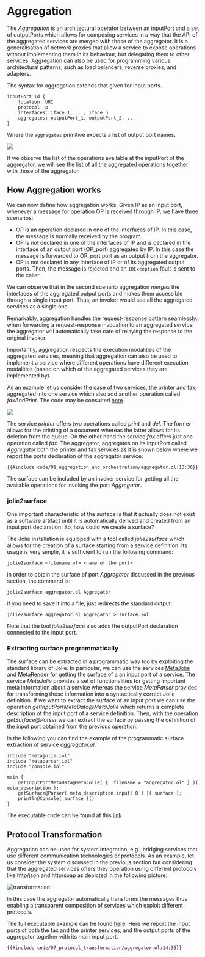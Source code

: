 # Aggregation

The _Aggregation_ is an architectural operator between an inputPort and a set of outputPorts which allows for composing services in a way that the API of the aggregated services are merged with those of the aggregator.
It is a generalisation of network proxies that allow a service to expose operations without implementing them in its behaviour, but delegating them to other services.
Aggregation can also be used for programming various architectural patterns, such as load balancers, reverse proxies, and adapters.

The syntax for aggregation extends that given for input ports.

```jolie
inputPort id {
    location: URI
    protocol: p
    interfaces: iface_1, ..., iface_n
    aggregates: outputPort_1, outputPort_2, ...
}
```

Where the `aggregates` primitive expects a list of output port names.

![](../../../assets/image/aggregation.png)

If we observe the list of the operations available at the inputPort of the aggregator, we will see the list of all the aggregated operations together with those of the aggregator.

## How Aggregation works

We can now define how aggregation works. Given IP as an input port, whenever a message for operation OP is received through IP, we have three scenarios:

* OP is an operation declared in one of the interfaces of IP. In this case, the message is normally received by the program.
* OP is not declared in one of the interfaces of IP and is declared in the interface of an output port \(OP\_port\) aggregated by IP. In this case the message is forwarded to OP\_port port as an output from the aggregator.
* OP is not declared in any interface of IP or of its aggregated output ports. Then, the message is rejected and an `IOException` fault is sent to the caller.

We can observe that in the second scenario aggregation _merges_ the interfaces of the aggregated output ports and makes them accessible through a single input port. Thus, an invoker would see all the aggregated services as a single one.

Remarkably, aggregation handles the request-response pattern seamlessly: when forwarding a request-response invocation to an aggregated service, the aggregator will automatically take care of relaying the response to the original invoker.

Importantly, aggregation respects the execution modalities of the aggregated services, meaning that aggregation can also be used to implement a service where different operations have different execution modalities (based on which of the aggregated services they are implemented by).

As an example let us consider the case of two services, the printer and fax, aggregated into one service which also add another operation called _faxAndPrint_. The code may be consulted [here](https://github.com/jolie/examples/tree/master/v1.10.x/04_architectural_composition/06_aggregation/01_aggregation_and%20orchestration).

![](../../../assets/image/aggregation_example.png)

The service _printer_ offers two operations called _print_ and _del_.
The former allows for the printing of a document whereas the latter allows for its deletion from the queue.
On the other hand the service _fax_ offers just one operation called _fax_.
The aggregator, aggregates on its inputPort called _Aggregator_ both the printer and fax services as it is shown below where we report the ports declaration of the aggregator service:

```jolie
{{#include code/01_aggregation_and_orchestration/aggregator.ol:13:36}}
```

The surface can be included by an invoker service for getting all the available operations for invoking the port _Aggregator_.

### jolie2surface

One important characteristic of the surface is that it actually does not exist as a software artifact until it is automatically derived and created from an input port declaration.
So, how could we create a surface?

The Jolie installation is equipped with a tool called _jolie2surface_ which allows for the creation of a surface starting from a service definition.
Its usage is very simple, it is sufficient to run the following command:

```text
jolie2surface <filename.ol> <name of the port>
```

in order to obtain the surface of port _Aggregator_ discussed in the previous section, the command is:

```text
jolie2surface aggregator.ol Aggregator
```

if you need to save it into a file, just redirects the standard output:

```text
jolie2surface aggregator.ol Aggregator > surface.iol
```

Note that the tool _jolie2surface_ also adds the outputPort declaration connected to the input port.

### Extracting surface programmatically

The surface can be extracted in a programmatic way too by exploiting the standard library of Jolie. In particular, we can use the services [MetaJolie](../../standard-library-api/metajolie.md) and [MetaRender](../../standard-library-api/metaparser.md) for getting the surface of a an input port of a service.
The service _MetaJolie_ provides a set of functionalities for getting important meta information about a service whereas the service _MetaParser_ provides for transforming these information into a syntactically correct Jolie definition.
If we want to extract the surface of an input port we can use the operation _getInputPortMetaData@MetaJolie_ which returns a complete description of the input port of a service definition. Then, with the operation _getSurface@Parser_ we can extract the surface by passing the definition of the input port obtained from the previous operation.

In the following you can find the example of the programmatic surface extraction of service _aggregator.ol_.

```jolie
include "metajolie.iol"
include "metaparser.iol"
include "console.iol"

main {
    getInputPortMetaData@MetaJolie( { .filename = "aggregator.ol" } )( meta_description );
    getSurface@Parser( meta_description.input[ 0 ] )( surface );
    println@Console( surface )()
}
```

The executable code can be found at this [link](https://github.com/jolie/examples/tree/master/04_architectural_composition/06_aggregation/06_surface_extraction)

## Protocol Transformation

Aggregation can be used for system integration, e.g., bridging services that use different communication technologies or protocols.
As an example, let us consider the system discussed in the previous section but considering that the aggregated services offers they operation using different protocols like http/json and http/soap as depicted in the following picture:

![transformation](../../../assets/image/protocol_transformation.png)

In this case the aggregator automatically transforms the messages thus enabling a transparent composition of services which exploit different protocols.

The full executable example can be found [here](https://github.com/jolie/examples/tree/master/04_architectural_composition/06_aggregation/07_protocol_transformation). Here we report the input ports of both the fax and the printer services, and the output ports of the aggregator together with its main input port.

```jolie
{{#include code/07_protocol_transformation/aggregator.ol:14:36}}
```
